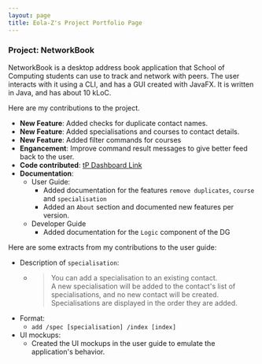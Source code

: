 ```yaml
---
layout: page
title: Eola-Z's Project Portfolio Page
---
```


### Project: NetworkBook

NetworkBook is a desktop address book application 
that School of Computing students can use to track and
network with peers. The user interacts with it using
a CLI, and has a GUI created with JavaFX. It is written
in Java, and has about 10 kLoC.

Here are my contributions to the project.

* **New Feature**: Added checks for duplicate contact names.
* **New Feature**: Added specialisations and courses to contact details.
* **New Feature**: Added filter commands for courses
* **Engancement**: Improve command result messages to give better feed back to the user.
* **Code contributed**: [tP Dashboard Link](https://nus-cs2103-ay2324s1.github.io/tp-dashboard/?search=eola-z&sort=groupTitle&sortWithin=title&timeframe=commit&mergegroup=&groupSelect=groupByRepos&breakdown=true&checkedFileTypes=docs~functional-code~test-code&since=2023-09-22&tabOpen=true&tabType=authorship&tabAuthor=Eola-Z&tabRepo=AY2324S1-CS2103T-T08-2%2Ftp%5Bmaster%5D&authorshipIsMergeGroup=false&authorshipFileTypes=&authorshipIsBinaryFileTypeChecked=false&authorshipIsIgnoredFilesChecked=false)
* **Documentation**:
    * User Guide:
        * Added documentation for the features `remove duplicates`,
        `course` and `specialisation`
        * Added an `About` section and documented new features per version.
    * Developer Guide
        * Added documentation for the `Logic` component of the DG   

Here are some extracts from my contributions to the 
user guide:

* Description of `specialisation`:
  * > You can add a specialisation to an existing contact.  
  A new specialisation will be added to the contact's list 
  of specialisations, and no new contact will be created.
  Specialisations are displayed in the order they are added.
* Format:
  * `add /spec [specialisation] /index [index]`
* UI mockups:
  * Created the UI mockups in the user guide to emulate
  the application's behavior.
